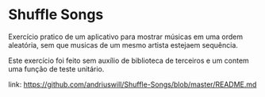 # Shuffle Songs

Exercício pratico de um aplicativo para mostrar músicas em uma ordem aleatória, sem que musicas de um mesmo artista estejaem sequência.

Este exercício foi feito sem auxílio de biblioteca de terceiros e um contem uma função de teste unitário.


link: https://github.com/andriuswill/Shuffle-Songs/blob/master/README.md
